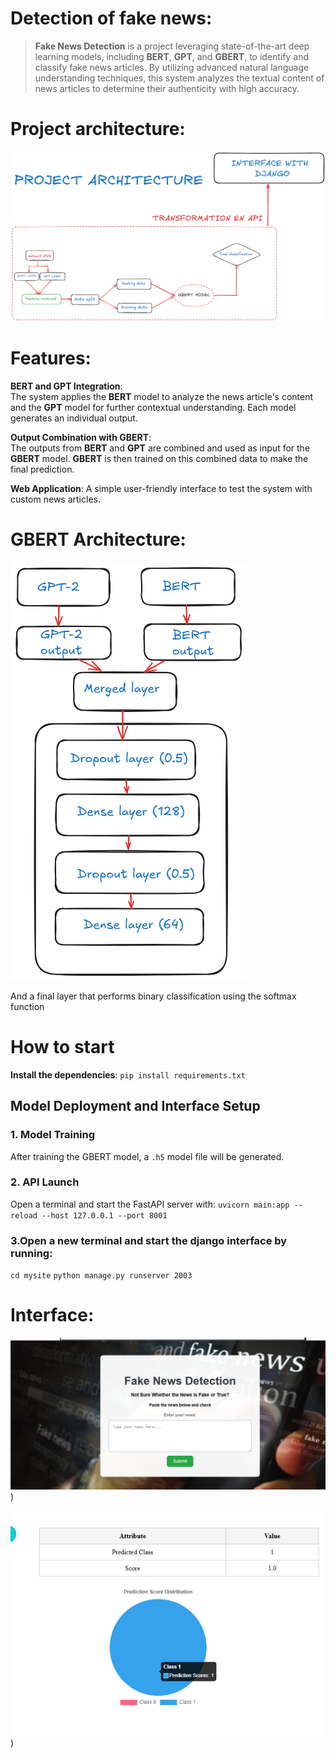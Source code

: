 # Detection of fake news:
 > **Fake News Detection** is a project leveraging state-of-the-art deep learning models, including **BERT**, **GPT**, and **GBERT**, to identify and classify fake news articles. By utilizing advanced natural language understanding techniques, this system analyzes the textual content of news articles to determine their authenticity with high accuracy.

# Project architecture:
![Project architecture](Project_architecture.png)

# Features:

**BERT and GPT Integration**:  
  The system applies the **BERT** model to analyze the news article's content and the **GPT** model for further contextual understanding. Each model generates an individual output.

**Output Combination with GBERT**:  
  The outputs from **BERT** and **GPT** are combined and used as input for the **GBERT** model. **GBERT** is then trained on this combined data to make the final prediction.

**Web Application**:
  A simple user-friendly interface to test the system with custom news articles.

# GBERT Architecture:
![GBERT](GBERT.png)

And a final layer that performs binary classification using the softmax function

# How to start
**Install the dependencies**: 
    `pip install requirements.txt`
    
## Model Deployment and Interface Setup

### 1. Model Training
After training the GBERT model, a `.h5` model file will be generated.

### 2. API Launch
Open a terminal and start the FastAPI server with:
`uvicorn main:app --reload --host 127.0.0.1 --port 8001 `

### 3.Open a new terminal and start the django interface by running:
`cd mysite`
`python manage.py runserver 2003`

# Interface:

![GBERT](https://github.com/HalimaBouaalal/detection_fake_news/blob/master/Screenshot%202025-01-28%20001220.png))


![GBERT](https://github.com/HalimaBouaalal/detection_fake_news/blob/master/Screenshot%202025-01-28%20001231.png))









 




